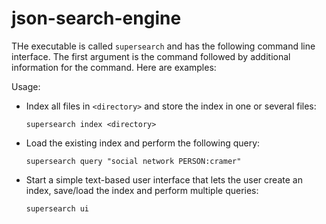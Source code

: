 # json-search-engine

THe executable is called `supersearch` and has the following command line interface.
The first argument is the command followed by additional information for the command. Here are examples:

Usage:

* Index all files in `<directory>` and store the index in one or several files:
  
  ```
  supersearch index <directory>
  ```

* Load the existing index and perform the following query:
  
  ```
  supersearch query "social network PERSON:cramer"
  ```

* Start a simple text-based user interface that lets the user create an index,
  save/load the index and perform multiple queries:
  
  ```
  supersearch ui
  ```

